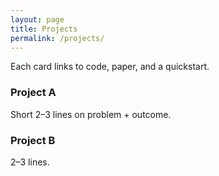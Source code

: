 ```yaml
---
layout: page
title: Projects
permalink: /projects/
---
```


Each card links to code, paper, and a quickstart.

### Project A
Short 2–3 lines on problem + outcome.  

### Project B
2–3 lines.  
